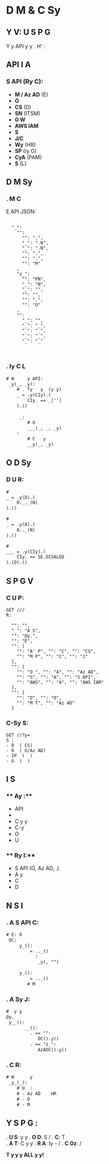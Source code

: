 # D M & C Sy

##  **Y V: U S P  G**

Y y        API  y  y   . H'   :

##  **API I A**

### **S API (Ry  C):**
-  **M  / Az AD** (E)
-  **O** 
-  **CS** (D)
-  **SN** (ITSM)
-  **G W**
-  **AWS IAM**
-  **S**
-  **J/C**
-  **Wy** (HR)
-  **SP** (Iy G)
-  **CyA** (PAM)
-  **S** (L)

##  **D M Sy**

### **.  M C**
E API      JSON:

```

  "_": 
    "": 
      "": ".",
      "_": ".N", 
      "_": ".N",
      "": ".",
      "": ".",
      "": "M"
    ,
    "z_": 
      "": "PN",
      "_": "N",
      "_": "", 
      "": "",
      "": ".",
      "": "O"
    ,
    "": 
      "_": "",
      "_": "_",
      "_": "_",
      "_": "_",
      "_": "_"
    
  

```

### **. Iy C L**
```y
# W     y API:
 _y(_, _y):
    # . Ty   y  (y y)
    _ = .y(CIy).(
        CIy. == _['']
    ).()
    
     _:
        # U  
        ___(_, _, _y)
    :
        # C   y
        __y(_, _y)
```

##  **O D Sy**

### **D U R:**
```y
#   
_ = .y(D).(
    D._._(N)
).()

#     
_ = .y(A).(
    A.._(N)
).()

#      
___ = .y(CIy).(
    CIy. == SE.DISALED
).(D).()
```

##  **S P  G V**

### **C U P:**
```
GET ///
R:

  "": "",
  "_": "A S",
  "": "@y.",
  "": "E",
  "": [
    "": "A' P", "": "C", "": "CS",
    "": "M P", "": "C", "": "J"
  ],
  "": [
    "": "O ", "": "A", "": "Az AD",
    "": "S", "": "A", "": "S API",
    "": "AWS", "": "A", "": "AWS IAM"
  ],
  "": [
    "": "D", "": "O",
    "": "M T", "": "Az AD"
  ]

```

### **C-Sy S:**
```
GET //?y=
S :
- D  ( CS)
- O  ( O/Az AD)
- IP  (  )
- G  (  )
```

##  **I S**

### ** Ay :**
- API  
-   
- C y y
- C-y 
- O  
- U  

### ** Ry  I:**
- S API  (O, Az AD, .)
- A y 
- C  
- D  

##  **N S   I**

### **. A S API C:**
```y
# E: O 
 OC:
     y_():
         = .._()
           :
            _y(, "")
    
     y_():
         = .._()
        # M   
```

### **. A Sy J:**
```y
#  y y 
@y.
 y__():
       __():
         . == "":
            OC().y()
         . == "z_":
            AzADC().y()
```

### **. C R:**
```y
# W      y
 _y_(_):
    # U  :
    # - Az AD    HR 
    # - O    
    # - M      
```

##  **Y S P  G :**

. **U S**:  y   y
. **O D**: S  /
. **C**: T     
. **A T**: C y y
. **R A**: Iy - /
. **C Oz**:   /

**T y     y      y     ALL y y!** 
